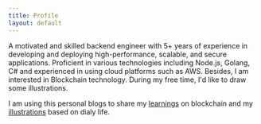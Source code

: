 ```yaml
---
title: Profile
layout: default
---
```


A motivated and skilled backend engineer with 5+ years of experience in developing and deploying high-performance, scalable, and secure applications. Proficient in various technologies including Node.js, Golang, C# and experienced in using cloud platforms such as AWS. Besides, I am interested in Blockchain technology. During my free time, I'd like to draw some illustrations.

I am using this personal blogs to share my [learnings](./web3/)  on blockchain and my [illustrations](./illustrations/) based on dialy life.
